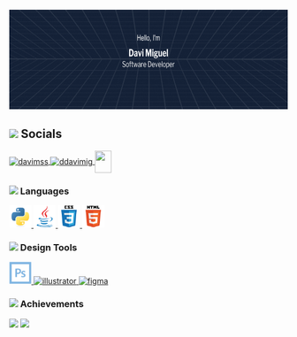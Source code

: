 <p align="center">
  <img height="180em" src="DaviHeader.gif"/>
</p>

<h2>
  <img width="25px" src="https://i.imgur.com/k70nBye.png" />
  Socials
</h2>

<p align="left">
<a href="https://linkedin.com/in/davimss" target="blank"> <img align="center" src="https://raw.githubusercontent.com/rahuldkjain/github-profile-readme-generator/master/src/images/icons/Social/linked-in-alt.svg" alt="davimss" height="30" width="40" /> </a> <a href="https://instagram.com/ddavimig" target="blank"> <img align="center" src="https://raw.githubusercontent.com/rahuldkjain/github-profile-readme-generator/master/src/images/icons/Social/instagram.svg" alt="ddavimig" height="30" width="40" /> </a>
<a href="mailto:davi00msantos@gmail.com" target="_blank">
  <img align="center" src="https://upload.wikimedia.org/wikipedia/commons/7/7e/Gmail_icon_%282020%29.svg" height="40" width="30" /> </a>
</p>

<h3>
<p align="left">
  <img width="30px" src="https://win98icons.alexmeub.com/icons/png/network_internet_pcs_installer-4.png" />
  Languages
</h3>

<p align="left"> <a href="https://www.python.org" target="_blank" rel="noreferrer"> <img src="https://raw.githubusercontent.com/devicons/devicon/master/icons/python/python-original.svg" alt="python" width="40" height="40"/> </a> <a href="https://www.java.com" target="_blank" rel="noreferrer"> <img src="https://raw.githubusercontent.com/devicons/devicon/master/icons/java/java-original.svg" alt="java" width="40" height="40"/> </a> <a href="https://www.w3schools.com/css/" target="_blank" rel="noreferrer"> <img src="https://raw.githubusercontent.com/devicons/devicon/master/icons/css3/css3-original-wordmark.svg" alt="css3" width="40" height="40"/> </a> <a href="https://www.w3.org/html/" target="_blank" rel="noreferrer"> <img src="https://raw.githubusercontent.com/devicons/devicon/master/icons/html5/html5-original-wordmark.svg" alt="html5" width="40" height="40"/> </a> </p>

<h3>
     <img width="30px" src="https://static.wikia.nocookie.net/logopedia/images/2/29/Microsoft_Paint_Logo_%281998-2001%29_%28Alternative%29.png/revision/latest/scale-to-width-down/250?cb=20200822232627" />
  Design Tools
</h3>

<a href="https://www.photoshop.com/en" target="_blank" rel="noreferrer"> <img src="https://raw.githubusercontent.com/devicons/devicon/master/icons/photoshop/photoshop-line.svg" alt="photoshop" width="40" height="40"/> </a> <a href="https://www.adobe.com/in/products/illustrator.html" target="_blank" rel="noreferrer"> <img src="https://www.vectorlogo.zone/logos/adobe_illustrator/adobe_illustrator-icon.svg" alt="illustrator" width="40" height="40"/> </a> <a href="https://www.figma.com/" target="_blank" rel="noreferrer"> <img src="https://www.vectorlogo.zone/logos/figma/figma-icon.svg" alt="figma" width="40" height="40"/> </a> </p>

  <h3>
     <img width="30px" src="https://win98icons.alexmeub.com/icons/png/world-2.png" />
  Achievements
</h3>  

<p>
  <img height="160em" src="https://github-readme-stats-sigma-five.vercel.app/api?username=davimss&show_icons=true&include_all_commits=true&count_private=true&theme=react&hide_border=true&bg_color=0D1117&title_color=ffffff&icon_color=c2f0ff">
  <img height="110em" src="https://github-readme-stats-sigma-five.vercel.app/api/top-langs/?username=davimss&langs_count=10&layout=compact&theme=dark&hide_border=true&bg_color=0D1117&title_color=ffffff&icon_color=eafaff">
</p>

